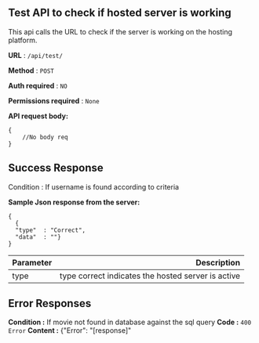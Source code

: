 


## Test API to check if hosted server is working

This api calls the URL to check if the server is working on the hosting platform. 

**URL** : ```/api/test/```

**Method** : ```POST```

**Auth required** : ```NO```

**Permissions required** : ```None```


**API request body:**

```
{
    //No body req
}
```

## Success Response

Condition : If username is found according to criteria

**Sample Json response from the server:**
```
{
  {
  "type"  : "Correct",
  "data"  : ""}
}
```


| Parameter      |Description |
| :---        |    ----:  
| type | type correct indicates the hosted server is active | 


 
## Error Responses
**Condition :** If movie not found in database against the sql query
**Code :** ```400 Error```
**Content :** {"Error": "[response]"


